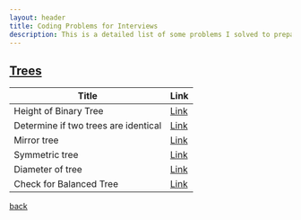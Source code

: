 ```yaml
---
layout: header
title: Coding Problems for Interviews
description: This is a detailed list of some problems I solved to prepare myself to face technical interviews.
---
```


## [Trees](./trees.html)


| Title                                | Link                                                                                  |
|--------------------------------------|---------------------------------------------------------------------------------------|
| Height of Binary Tree                | [Link](https://www.geeksforgeeks.org/problems/height-of-binary-tree/1)                |
| Determine if two trees are identical | [Link](https://www.geeksforgeeks.org/problems/determine-if-two-trees-are-identical/1) |
| Mirror tree                          | [Link](https://www.geeksforgeeks.org/problems/mirror-tree/1)                          |
| Symmetric tree                       | [Link](https://www.geeksforgeeks.org/problems/symmetric-tree/1)                       |
| Diameter of tree                     | [Link](https://www.geeksforgeeks.org/problems/diameter-of-binary-tree/1)              |
| Check for Balanced Tree              | [Link](https://www.geeksforgeeks.org/how-to-determine-if-a-binary-tree-is-balanced/)  |

[back](./)